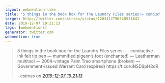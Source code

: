 ```yaml
---
layout: webmention-like
title: "5 things in the book box for the Laundry Files series:— conductive ink felt tip pen— mummified pigeon’s foot (enchanted)— Leatherman multitool— 2004-vintage Palm Treo smartphone (broken)— Government-issued Warrant Card (expired) https://t.co/uNSD9pH8oR"
target: http://twitter.com/cstross/status/1203417796320931841
date: 2019-12-07 19:21:13
tags: [webmentions]
generator: twitter.com
webmention: true
---
```




<blockquote class="external-citation">
  <p>
    5 things in the book box for the Laundry Files series:
— conductive ink felt tip pen
— mummified pigeon’s foot (enchanted)
— Leatherman multitool
— 2004-vintage Palm Treo smartphone (broken)
— Government-issued Warrant Card (expired) https://t.co/uNSD9pH8oR
  </p>
  <cite>‒<span class="p-author p-name">cstross</span>
    on
    <a href="http://twitter.com/cstross/status/1203417796320931841" rel="external nofollow" target="_blank">2019-12-07 19:21:13</a>
  </cite>
</blockquote>



